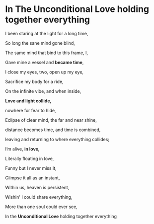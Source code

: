 
# In The Unconditional Love holding together everything


I been staring at the light for a long time,

So long the sane mind gone blind, 

The same mind that bind to this frame, I, 

Gave mine a vessel and **became time**,

I close my eyes, two, open up my eye, 

Sacrifice my body for a ride, 

On the infinite vibe, and when inside, 

**Love and light collide,** 

nowhere for fear to hide,

Eclipse of clear mind, the far and near shine, 

distance becomes time, and time is combined, 

leaving and returning to where everything collides;

I’m alive, 
**in love,**

Literally floating in love,

Funny but I never miss it,

Glimpse it all as an instant, 

Within us, heaven is persistent, 

Wishin' I could share everything, 

More than one soul could ever see, 

In the **Unconditional Love** holding together everything



<!--stackedit_data:
eyJoaXN0b3J5IjpbLTcxNjc4MzMwOCwtODQ1NDk1MDQ3LDE5OD
Q4NzI5ODNdfQ==
-->